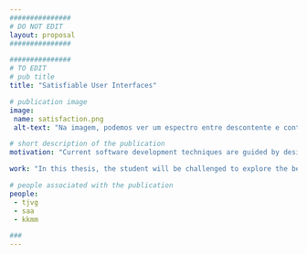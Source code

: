 ```yaml
---
###############
# DO NOT EDIT
layout: proposal
###############

###############
# TO EDIT
# pub title 
title: "Satisfiable User Interfaces"

# publication image
image:
 name: satisfaction.png
 alt-text: "Na imagem, podemos ver um espectro entre descontente e contente, com uma seta a apontar para neutro." # provide a short description for the image #a11y

# short description of the publication
motivation: "Current software development techniques are guided by designers or developers who are responsible for designing, developing and running tests on the interface. Usually, the consequence is a one-size-fits-all solution aimed at an average user.  Many of these solutions and design choices do not take into account the individual preferences and needs. Personalization of interactive systems aims to provide users more control of interface features in order to better meet their needs. This approach has been explored in previous work but struggled to emerge as an accepted practice. In today’s UIs, we can witness support for some of these adaptations (e.g., zooming in and out a webpage, or changing its contrast). However, when users access a webpage or application, the way in which it is adjusted to their abilities and preferences is almost nonexistent."

work: "In this thesis, the student will be challenged to explore the benefits and limitations of end-user personalization of web interfaces. Users should be able to change interface attributes such as colors, text, size, or reorder structural elements, for instance. The student will  be able to choose the tools and languages to be used. One possibility is using GSS (https://gss.github.io) to create user contraints and apply them over web page constraints through a browser extension. This thesis will include the design, development, and evaluation of the approach with end-users. The work will be done in collaboration with researchers from Northumbria University, UK."

# people associated with the publication
people:
 - tjvg
 - saa
 - kkmm

###
---
```

